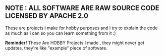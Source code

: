 NOTE : ALL SOFTWARE ARE RAW SOURCE CODE
LICENSED BY APACHE 2.0
---------------------------------------
These are projects i make for hobby purposes and i try to explain the code as much as i can so you can learn something from it :)

**Reminder!**
These Are HOBBY Projects I made , they might never get updates. they're like "example" piece of software.
